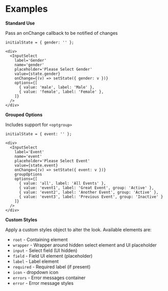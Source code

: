 # Examples

**Standard Use**

Pass an onChange callback to be notified of changes

```
initialState = { gender: '' };

<div>
  <InputSelect
    label='Gender'
    name='gender'
    placeholder='Please Select Gender'
    value={state.gender}
    onChange={(v) => setState({ gender: v })}
    options={[
      { value: 'male', label: 'Male' },
      { value: 'female', label: 'Female' },
    ]}
  />
</div>
```

**Grouped Options**

Includes support for `<optgroup>`

```
initialState = { event: '' };

<div>
  <InputSelect
    label='Event'
    name='event'
    placeholder='Please Select Event'
    value={state.event}
    onChange={(v) => setState({ event: v })}
    groupOptions
    options={[
      { value: 'all', label: 'All Events' },
      { value: 'event1', label: 'Great Event', group: 'Active' },
      { value: 'event2', label: 'Another Event', group: 'Active' },
      { value: 'event3', label: 'Previous Event', group: 'Inactive' }
    ]}
  />
</div>
```

**Custom Styles**

Apply a custom styles object to alter the look. Available elements are:

- `root` - Containing element
- `wrapper` - Wrapper around hidden select element and UI placeholder
- `input` - Select field (UI hidden)
- `field` - Field UI element (placeholder)
- `label` - Label element
- `required` - Required label (if present)
- `icon` - dropdown icon
- `errors` - Error messages container
- `error` - Error message styles
